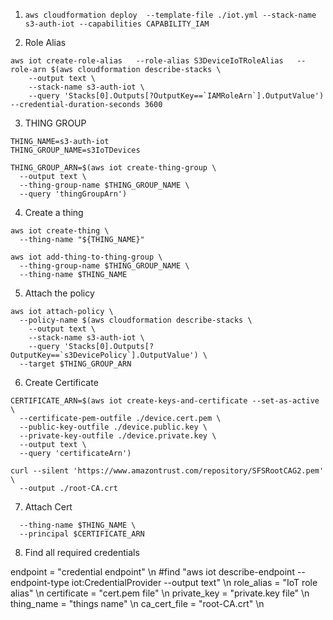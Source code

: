1. ```aws cloudformation deploy  --template-file ./iot.yml --stack-name s3-auth-iot --capabilities CAPABILITY_IAM```

2. Role Alias

```
aws iot create-role-alias   --role-alias S3DeviceIoTRoleAlias   --role-arn $(aws cloudformation describe-stacks \
    --output text \
    --stack-name s3-auth-iot \
    --query 'Stacks[0].Outputs[?OutputKey==`IAMRoleArn`].OutputValue')   --credential-duration-seconds 3600
```

3. THING GROUP
```
THING_NAME=s3-auth-iot
THING_GROUP_NAME=s3IoTDevices
```
```
THING_GROUP_ARN=$(aws iot create-thing-group \
  --output text \
  --thing-group-name $THING_GROUP_NAME \
  --query 'thingGroupArn')
```


4. Create a thing

```
aws iot create-thing \
  --thing-name "${THING_NAME}"

aws iot add-thing-to-thing-group \
  --thing-group-name $THING_GROUP_NAME \
  --thing-name $THING_NAME
```

5. Attach the policy

```
aws iot attach-policy \
  --policy-name $(aws cloudformation describe-stacks \
    --output text \
    --stack-name s3-auth-iot \
    --query 'Stacks[0].Outputs[?OutputKey==`s3DevicePolicy`].OutputValue') \
  --target $THING_GROUP_ARN
```

6. Create Certificate

```
CERTIFICATE_ARN=$(aws iot create-keys-and-certificate --set-as-active \
  --certificate-pem-outfile ./device.cert.pem \
  --public-key-outfile ./device.public.key \
  --private-key-outfile ./device.private.key \
  --output text \
  --query 'certificateArn')
```

```
curl --silent 'https://www.amazontrust.com/repository/SFSRootCAG2.pem' \
  --output ./root-CA.crt
```
7. Attach Cert
```aws iot attach-thing-principal \
  --thing-name $THING_NAME \
  --principal $CERTIFICATE_ARN
```
8. Find all required credentials

endpoint = "credential endpoint" \n
#find "aws iot describe-endpoint --endpoint-type iot\:CredentialProvider --output text" \n
role_alias = "IoT role alias" \n
certificate = "cert.pem file" \n
private_key = "private.key file" \n
thing_name = "things name" \n
ca_cert_file = "root-CA.crt" \n



